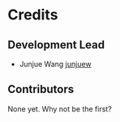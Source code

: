 # Credits

## Development Lead

- Junjue Wang [junjuew](https://github.com/junjuew)

## Contributors

None yet. Why not be the first?